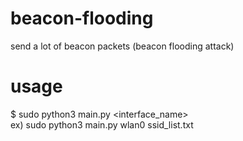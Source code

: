 # beacon-flooding
send a lot of beacon packets (beacon flooding attack)

# usage
$ sudo python3 main.py <interface_name> <ssid-list-file> </br>
ex) sudo python3 main.py wlan0 ssid_list.txt
